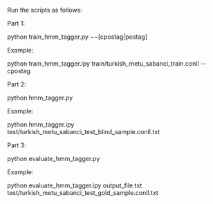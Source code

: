 Run the scripts as follows:

Part 1:

python train_hmm_tagger.py <training filename> −−\[cpostag\|postag\]

Example: 

python train_hmm_tagger.ipy train/turkish_metu_sabanci_train.conll --cpostag


Part 2:

python hmm_tagger.py <test blind filename> <output filename>

Example:

python hmm_tagger.ipy test/turkish_metu_sabanci_test_blind_sample.conll.txt 


Part 3:

python evaluate_hmm_tagger.py <output filename> <test gold filename>

Example:

python evaluate_hmm_tagger.ipy output_file.txt test/turkish_metu_sabanci_test_gold_sample.conll.txt
